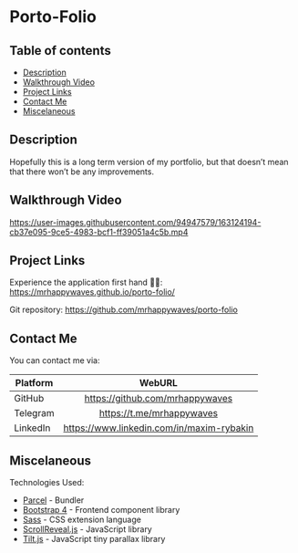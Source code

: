 # Porto-Folio

## Table of contents
* [Description](#description)
* [Walkthrough Video](#walkthrough-video)
* [Project Links](#project-links)
* [Contact Me](#contact-me)
* [Miscelaneous](#miscelaneous)

## Description
Hopefully this is a long term version of my portfolio, but that doesn’t mean that there won’t be any improvements.

## Walkthrough Video
https://user-images.githubusercontent.com/94947579/163124194-cb37e095-9ce5-4983-bcf1-ff39051a4c5b.mp4

## Project Links
Experience the application first hand 👨‍💻: https://mrhappywaves.github.io/porto-folio/

Git repository: https://github.com/mrhappywaves/porto-folio

## Contact Me
You can contact me via:

| Platform             | WebURL                                    |
| -------------------- |:-----------------------------------:      |
| GitHub               | https://github.com/mrhappywaves           | 
| Telegram             | https://t.me/mrhappywaves                 |
| LinkedIn             | https://www.linkedin.com/in/maxim-rybakin |

## Miscelaneous
Technologies Used:
- [Parcel](https://parceljs.org/) - Bundler
- [Bootstrap 4](https://getbootstrap.com/docs/4.3/getting-started/introduction/) - Frontend component library
- [Sass](https://sass-lang.com/documentation) - CSS extension language
- [ScrollReveal.js](https://scrollrevealjs.org/) - JavaScript library
- [Tilt.js](https://gijsroge.github.io/tilt.js/) - JavaScript tiny parallax library
